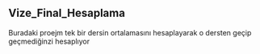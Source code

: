 ## Vize_Final_Hesaplama
Buradaki proejm tek bir dersin ortalamasını hesaplayarak o dersten geçip geçmediğinzi hesaplıyor
